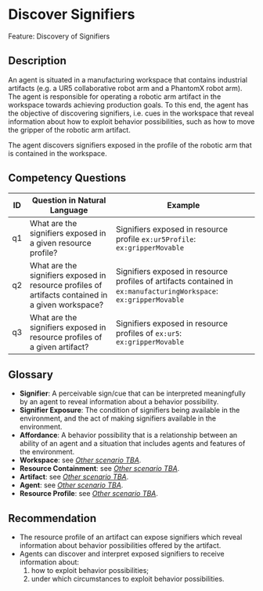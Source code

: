 # Discover Signifiers

Feature: Discovery of Signifiers


## Description
An agent is situated in a manufacturing workspace that contains industrial artifacts (e.g. a UR5 collaborative robot arm and a PhantomX robot arm). The agent is responsible for operating a robotic arm artifact in the workspace towards achieving production goals. To this end, the agent has the objective of discovering signifiers, i.e. cues in the workspace that reveal information about how to exploit behavior possibilities, such as how to move the gripper of the robotic arm artifact.

The agent discovers signifiers exposed in the profile of the robotic arm that is contained in the workspace.

## Competency Questions

| ID | Question in Natural Language                                                                      | Example                                                                                                           |
|----|---------------------------------------------------------------------------------------------------|-------------------------------------------------------------------------------------------------------------------|
| q1 | What are the signifiers exposed in a given resource profile?                                      | Signifiers exposed in resource profile `ex:ur5Profile`: `ex:gripperMovable`                                       |
| q2 | What are the signifiers exposed in resource profiles of artifacts contained in a given workspace? | Signifiers exposed in resource profiles of artifacts contained in `ex:manufacturingWorkspace`: `ex:gripperMovable` |
| q3 | What are the signifiers exposed in resource profiles of a given artifact?                         | Signifiers exposed in resource profiles of `ex:ur5`: `ex:gripperMovable`                                          |

## Glossary
- **Signifier**: A perceivable sign/cue that can be interpreted meaningfully by an agent to reveal information about a behavior possibility.
- **Signifier Exposure**: The condition of signifiers being available in the environment, and the act of making signifiers available in the environment.
- **Affordance**: A behavior possibility that is a relationship between an ability of an agent and a situation that includes agents and features of the environment.
- **Workspace**: see [_Other scenario TBA_]().
- **Resource Containment**: see [_Other scenario TBA_]().
- **Artifact**: see [_Other scenario TBA_]().
- **Agent**: see [_Other scenario TBA_]().
- **Resource Profile**: see [_Other scenario TBA_]().

## Recommendation 
- The resource profile of an artifact can expose signifiers which reveal information about behavior possibilities offered by the artifact.
- Agents can discover and interpret exposed signifiers to receive information about:
   1. how to exploit behavior possibilities;
   2. under which circumstances to exploit behavior possibilities.
